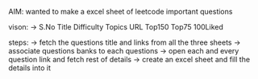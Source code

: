 AIM: wanted to make a excel sheet of leetcode important questions 

vison:
-> S.No  Title Difficulty Topics URL Top150 Top75 100Liked


steps: 
-> fetch the questions title and links from all the three sheets
-> associate questions banks to each questions
-> open each and every question link and fetch rest of details
-> create an excel sheet and fill the details into it